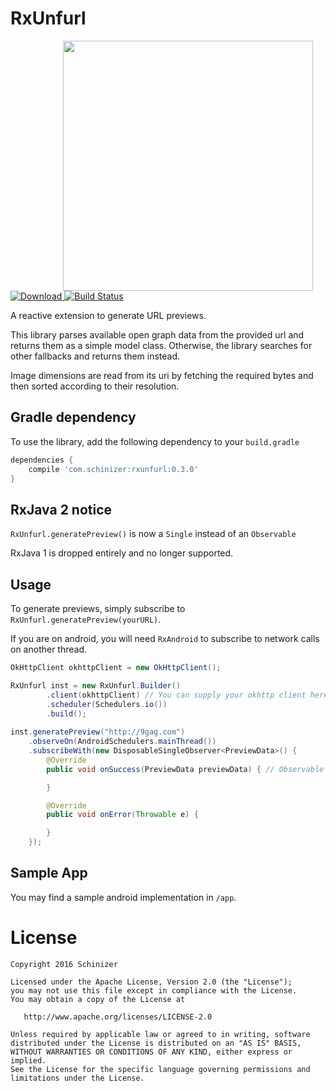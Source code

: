# RxUnfurl

<img src='https://giant.gfycat.com/WearyNecessaryFattaileddunnart.gif' height="400" align="right" hspace="20"/>

[![Download](https://api.bintray.com/packages/schinizer/maven/RxUnfurl/images/download.svg) ](https://bintray.com/schinizer/maven/RxUnfurl/_latestVersion)
[![Build Status](https://travis-ci.org/Schinizer/RxUnfurl.svg?branch=develop)](https://travis-ci.org/Schinizer/RxUnfurl)

A reactive extension to generate URL previews.

This library parses available open graph data from the provided url and returns them as a simple model class. Otherwise, the library searches for other fallbacks and returns them instead.

Image dimensions are read from its uri by fetching the required bytes and then sorted according to their resolution.

## Gradle dependency
To use the library, add the following dependency to your `build.gradle`
```groovy
dependencies {
	compile 'com.schinizer:rxunfurl:0.3.0'
}
```

## RxJava 2 notice
`RxUnfurl.generatePreview()` is now a `Single` instead of an `Observable`

RxJava 1 is dropped entirely and no longer supported.

## Usage
To generate previews, simply subscribe to `RxUnfurl.generatePreview(yourURL)`.

If you are on android, you will need `RxAndroid` to subscribe to network calls on another thread.
```Java
OkHttpClient okhttpClient = new OkHttpClient();

RxUnfurl inst = new RxUnfurl.Builder()
		.client(okhttpClient) // You can supply your okhttp client here
		.scheduler(Schedulers.io())
		.build();
		
inst.generatePreview("http://9gag.com")
    .observeOn(AndroidSchedulers.mainThread())
    .subscribeWith(new DisposableSingleObserver<PreviewData>() {
        @Override
        public void onSuccess(PreviewData previewData) { // Observable has been changed to Single

        }

        @Override
        public void onError(Throwable e) {

        }
    });
```

## Sample App
You may find a sample android implementation in `/app`.

# License
```
Copyright 2016 Schinizer

Licensed under the Apache License, Version 2.0 (the "License");
you may not use this file except in compliance with the License.
You may obtain a copy of the License at

   http://www.apache.org/licenses/LICENSE-2.0

Unless required by applicable law or agreed to in writing, software
distributed under the License is distributed on an "AS IS" BASIS,
WITHOUT WARRANTIES OR CONDITIONS OF ANY KIND, either express or implied.
See the License for the specific language governing permissions and
limitations under the License.
```
